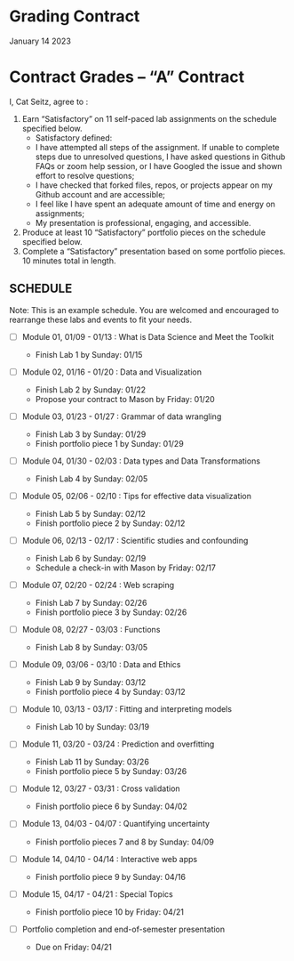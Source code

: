 Grading Contract
================
January 14 2023

<!-- This contract is adapted from Annie Somerville's contract https://github.com/anniehsom -->

# Contract Grades – “A” Contract

I, Cat Seitz, agree to :

1)  Earn “Satisfactory” on 11 self-paced lab assignments on the schedule
    specified below.
    - Satisfactory defined:
    - I have attempted all steps of the assignment. If unable to
      complete steps due to unresolved questions, I have asked questions
      in Github FAQs or zoom help session, or I have Googled the issue
      and shown effort to resolve questions;
    - I have checked that forked files, repos, or projects appear on my
      Github account and are accessible;
    - I feel like I have spent an adequate amount of time and energy on
      assignments;
    - My presentation is professional, engaging, and accessible.
2)  Produce at least 10 “Satisfactory” portfolio pieces on the schedule
    specified below.
3)  Complete a “Satisfactory” presentation based on some portfolio
    pieces. 10 minutes total in length.

## SCHEDULE

Note: This is an example schedule. You are welcomed and encouraged to
rearrange these labs and events to fit your needs.

- [ ] Module 01, 01/09 - 01/13 : What is Data Science and Meet the
  Toolkit

  - Finish Lab 1 by Sunday: 01/15

- [ ] Module 02, 01/16 - 01/20 : Data and Visualization

  - Finish Lab 2 by Sunday: 01/22
  - Propose your contract to Mason by Friday: 01/20

- [ ] Module 03, 01/23 - 01/27 : Grammar of data wrangling

  - Finish Lab 3 by Sunday: 01/29
  - Finish portfolio piece 1 by Sunday: 01/29

- [ ] Module 04, 01/30 - 02/03 : Data types and Data Transformations

  - Finish Lab 4 by Sunday: 02/05

- [ ] Module 05, 02/06 - 02/10 : Tips for effective data visualization

  - Finish Lab 5 by Sunday: 02/12
  - Finish portfolio piece 2 by Sunday: 02/12

- [ ] Module 06, 02/13 - 02/17 : Scientific studies and confounding

  - Finish Lab 6 by Sunday: 02/19
  - Schedule a check-in with Mason by Friday: 02/17

- [ ] Module 07, 02/20 - 02/24 : Web scraping

  - Finish Lab 7 by Sunday: 02/26
  - Finish portfolio piece 3 by Sunday: 02/26

- [ ] Module 08, 02/27 - 03/03 : Functions

  - Finish Lab 8 by Sunday: 03/05

- [ ] Module 09, 03/06 - 03/10 : Data and Ethics

  - Finish Lab 9 by Sunday: 03/12
  - Finish portfolio piece 4 by Sunday: 03/12

- [ ] Module 10, 03/13 - 03/17 : Fitting and interpreting models

  - Finish Lab 10 by Sunday: 03/19

- [ ] Module 11, 03/20 - 03/24 : Prediction and overfitting

  - Finish Lab 11 by Sunday: 03/26
  - Finish portfolio piece 5 by Sunday: 03/26

- [ ] Module 12, 03/27 - 03/31 : Cross validation

  - Finish portfolio piece 6 by Sunday: 04/02

- [ ] Module 13, 04/03 - 04/07 : Quantifying uncertainty

  - Finish portfolio pieces 7 and 8 by Sunday: 04/09

- [ ] Module 14, 04/10 - 04/14 : Interactive web apps

  - Finish portfolio piece 9 by Sunday: 04/16

- [ ] Module 15, 04/17 - 04/21 : Special Topics

  - Finish portfolio piece 10 by Friday: 04/21

- [ ] Portfolio completion and end-of-semester presentation

  - Due on Friday: 04/21
